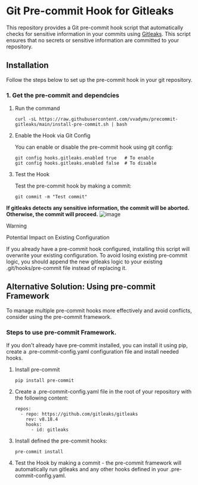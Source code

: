 # Git Pre-commit Hook for Gitleaks

This repository provides a Git pre-commit hook script that automatically checks for sensitive information in your commits using [Gitleaks](https://github.com/gitleaks/gitleaks). This script ensures that no secrets or sensitive information are committed to your repository.

## Installation

Follow the steps below to set up the pre-commit hook in your git repository.

### 1. Get the pre-commit and dependcies

1. Run the command

   ```
   curl -sL https://raw.githubusercontent.com/vvadymv/precommit-gitleaks/main/install-pre-commit.sh | bash
   ```

3. Enable the Hook via Git Config

   You can enable or disable the pre-commit hook using git config:
   ```
   git config hooks.gitleaks.enabled true   # To enable
   git config hooks.gitleaks.enabled false  # To disable
   ```

4. Test the Hook
   
   Test the pre-commit hook by making a commit:
   ```
   git commit -m "Test commit"
   ```
**If gitleaks detects any sensitive information, the commit will be aborted. Otherwise, the commit will proceed.**
![image](https://github.com/user-attachments/assets/4796484c-218c-4949-a835-7ae7e23ba8aa)


> [!WARNING]  
> Potential Impact on Existing Configuration

If you already have a pre-commit hook configured, installing this script will overwrite your existing configuration. To avoid losing existing pre-commit logic, you should append the new gitleaks logic to your existing .git/hooks/pre-commit file instead of replacing it.

## Alternative Solution: Using pre-commit Framework
To manage multiple pre-commit hooks more effectively and avoid conflicts, consider using the pre-commit framework.

### Steps to use pre-commit Framework. 
If you don't already have pre-commit installed, you can install it using pip, create a .pre-commit-config.yaml configuration file and install needed hooks.
1. Install pre-commit
   ```
   pip install pre-commit
   ```
2. Create a .pre-commit-config.yaml file in the root of your repository with the following content:
   ```
   repos:
     - repo: https://github.com/gitleaks/gitleaks
       rev: v8.18.4
       hooks:
         - id: gitleaks
   ```
3. Install defined the pre-commit hooks:
    ```
    pre-commit install
    ```
4. Test the Hook by making a commit - the pre-commit framework will automatically run gitleaks and any other hooks defined in your .pre-commit-config.yaml.
